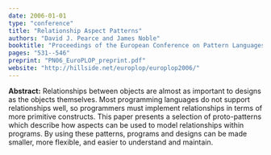 ```yaml
---
date: 2006-01-01
type: "conference"
title: "Relationship Aspect Patterns"
authors: "David J. Pearce and James Noble"
booktitle: "Proceedings of the European Conference on Pattern Languages of Programs (EuroPLOP)"
pages: "531--546"
preprint: "PN06_EuroPLOP_preprint.pdf"
website: "http://hillside.net/europlop/europlop2006/"
---
```


**Abstract:**  Relationships between objects are almost as important to designs as the objects themselves. Most programming languages do not support relationships well, so programmers must implement relationships in terms of more primitive constructs. This paper presents a selection of proto-patterns which describe how aspects can be used to model relationships within programs. By using these patterns, programs and designs can be made smaller, more flexible, and easier to understand and maintain.